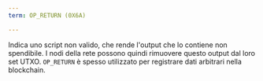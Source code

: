 ```yaml
---
term: OP_RETURN (0X6A)

---
```

Indica uno script non valido, che rende l'output che lo contiene non spendibile. I nodi della rete possono quindi rimuovere questo output dal loro set UTXO. `OP_RETURN` è spesso utilizzato per registrare dati arbitrari nella blockchain.